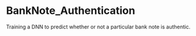 # BankNote_Authentication
Training a DNN to predict whether or not a particular bank note is authentic. 

